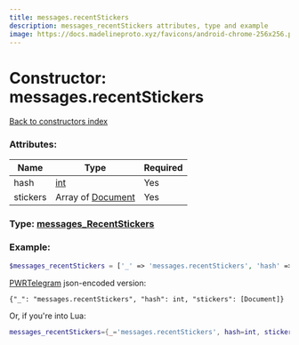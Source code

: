 ```yaml
---
title: messages.recentStickers
description: messages_recentStickers attributes, type and example
image: https://docs.madelineproto.xyz/favicons/android-chrome-256x256.png
---
```

# Constructor: messages.recentStickers  
[Back to constructors index](index.md)



### Attributes:

| Name     |    Type       | Required |
|----------|---------------|----------|
|hash|[int](../types/int.md) | Yes|
|stickers|Array of [Document](../types/Document.md) | Yes|



### Type: [messages\_RecentStickers](../types/messages_RecentStickers.md)


### Example:

```php
$messages_recentStickers = ['_' => 'messages.recentStickers', 'hash' => int, 'stickers' => [Document, Document]];
```  

[PWRTelegram](https://pwrtelegram.xyz) json-encoded version:

```
{"_": "messages.recentStickers", "hash": int, "stickers": [Document]}
```


Or, if you're into Lua:

```lua
messages_recentStickers={_='messages.recentStickers', hash=int, stickers={Document}}

```


